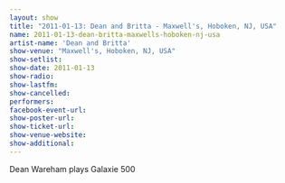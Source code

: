```yaml
---
layout: show
title: "2011-01-13: Dean and Britta - Maxwell's, Hoboken, NJ, USA"
name: 2011-01-13-dean-britta-maxwells-hoboken-nj-usa
artist-name: 'Dean and Britta'
show-venue: "Maxwell's, Hoboken, NJ, USA"
show-setlist: 
show-date: 2011-01-13
show-radio: 
show-lastfm: 
show-cancelled: 
performers: 
facebook-event-url: 
show-poster-url: 
show-ticket-url: 
show-venue-website: 
show-additional: 
---
```


Dean Wareham plays Galaxie 500